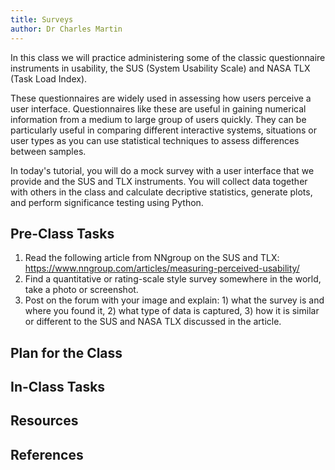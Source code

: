 ```yaml
---
title: Surveys
author: Dr Charles Martin
---
```


In this class we will practice administering some of the classic questionnaire instruments in usability, the SUS (System Usability Scale) and NASA TLX (Task Load Index). 

These questionnaires are widely used in assessing how users perceive a user interface. Questionnaires like these are useful in gaining numerical information from a medium to large group of users quickly. They can be particularly useful in comparing different interactive systems, situations or user types as you can use statistical techniques to assess differences between samples. 

In today's tutorial, you will do a mock survey with a user interface that we provide and the SUS and TLX instruments. You will collect data together with others in the class and calculate decriptive statistics, generate plots, and perform significance testing using Python.


## Pre-Class Tasks

1. Read the following article from NNgroup on the SUS and TLX: <https://www.nngroup.com/articles/measuring-perceived-usability/>
2. Find a quantitative or rating-scale style survey somewhere in the world, take a photo or screenshot.
3. Post on the forum with your image and explain: 1) what the survey is and where you found it, 2) what type of data is captured, 3) how it is similar or different to the SUS and NASA TLX discussed in the article.

## Plan for the Class



## In-Class Tasks


## Resources



## References
